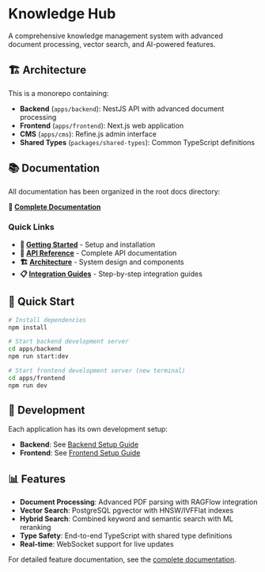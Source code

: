 # Knowledge Hub

A comprehensive knowledge management system with advanced document processing, vector search, and AI-powered features.

## 🏗️ Architecture

This is a monorepo containing:

- **Backend** (`apps/backend`): NestJS API with advanced document processing
- **Frontend** (`apps/frontend`): Next.js web application
- **CMS** (`apps/cms`): Refine.js admin interface
- **Shared Types** (`packages/shared-types`): Common TypeScript definitions

## 📚 Documentation

All documentation has been organized in the root docs directory:

**📁 [Complete Documentation](docs/README.md)**

### Quick Links

- **🚀 [Getting Started](docs/development/backend-setup.md)** - Setup and installation
- **📖 [API Reference](docs/api/document-parser-api.md)** - Complete API documentation
- **🏗️ [Architecture](docs/architecture/)** - System design and components
- **📋 [Integration Guides](docs/guides/)** - Step-by-step integration guides

## 🚀 Quick Start

```bash
# Install dependencies
npm install

# Start backend development server
cd apps/backend
npm run start:dev

# Start frontend development server (new terminal)
cd apps/frontend
npm run dev
```

## 🔧 Development

Each application has its own development setup:

- **Backend**: See [Backend Setup Guide](docs/development/backend-setup.md)
- **Frontend**: See [Frontend Setup Guide](docs/development/frontend-setup.md)

## 📊 Features

- **Document Processing**: Advanced PDF parsing with RAGFlow integration
- **Vector Search**: PostgreSQL pgvector with HNSW/IVFFlat indexes
- **Hybrid Search**: Combined keyword and semantic search with ML reranking
- **Type Safety**: End-to-end TypeScript with shared type definitions
- **Real-time**: WebSocket support for live updates

For detailed feature documentation, see the [complete documentation](docs/README.md).
